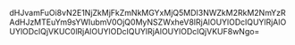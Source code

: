 dHJvamFuOi8vN2E1NjZkMjFkZmNkMGYxMjQ5MDI3NWZkM2RkM2NmYzRAdHJzMTEuYm9sYWIubmV0OjQ0MyNSZWxheV8lRjAlOUYlODclQUYlRjAlOUYlODclQjVKUC0lRjAlOUYlODclQUYlRjAlOUYlODclQjVKUF8wNgo=